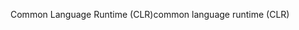 <span data-ttu-id="fc183-101">Common Language Runtime (CLR)</span><span class="sxs-lookup"><span data-stu-id="fc183-101">common language runtime (CLR)</span></span>